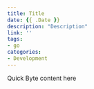 ```yaml
---
title: Title
date: {{ .Date }}
description: "Description"
link: '' 
tags:
- go
categories:
- Development
---
```


Quick Byte content here